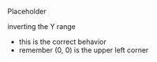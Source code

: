 Placeholder

inverting the Y range

 * this is the correct behavior
 * remember (0, 0) is the upper left corner
